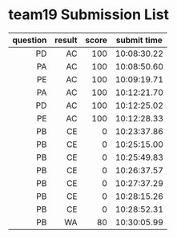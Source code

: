 # team19 Submission List
question | result | score | submit time
----:|----:|-----:|-----
PD | AC | 100 | 10:08:30.22 
PA | AC | 100 | 10:08:50.60 
PE | AC | 100 | 10:09:19.71 
PA | AC | 100 | 10:12:21.70 
PD | AC | 100 | 10:12:25.02 
PE | AC | 100 | 10:12:28.33 
PB | CE | 0 | 10:23:37.86 
PB | CE | 0 | 10:25:15.00 
PB | CE | 0 | 10:25:49.83 
PB | CE | 0 | 10:26:37.57 
PB | CE | 0 | 10:27:37.29 
PB | CE | 0 | 10:28:15.26 
PB | CE | 0 | 10:28:52.31 
PB | WA | 80 | 10:30:05.99 
